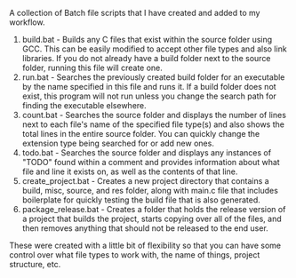 A collection of Batch file scripts that I have created and added to my workflow.

1. build.bat - Builds any C files that exist within the source folder using GCC. This can be easily modified to accept other file types and also link libraries. If you do not already have a build folder next to the source folder, running this file will create one.
2. run.bat - Searches the previously created build folder for an executable by the name specified in this file and runs it. If a build folder does not exist, this program will not run unless you change the search path for finding the executable elsewhere.
3. count.bat - Searches the source folder and displays the number of lines next to each file's name of the specified file type(s) and also shows the total lines in the entire source folder. You can quickly change the extension type being searched for or add new ones.
4. todo.bat - Searches the source folder and displays any instances of "TODO" found within a comment and provides information about what file and line it exists on, as well as the contents of that line.
5. create_project.bat - Creates a new project directory that contains a build, misc, source, and res folder, along with main.c file that includes boilerplate for quickly testing the build file that is also generated.
6. package_release.bat - Creates a folder that holds the release version of a project that builds the project, starts copying over all of the files, and then removes anything that should not be released to the end user.

These were created with a little bit of flexibility so that you can have some control over what file types to work with, the name of things, project structure, etc.

